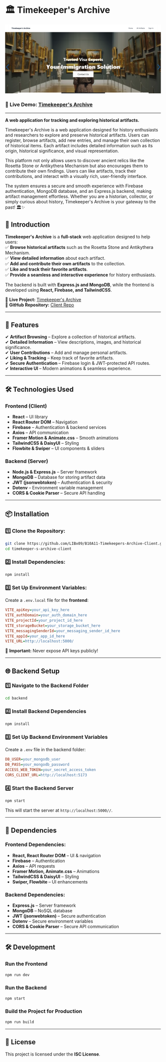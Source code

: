 # 🏛️ Timekeeper's Archive

![Visa Navigator](https://raw.githubusercontent.com/LIBx09/B10A11-Timekeepers-Archive-Client/refs/heads/main/Timeskeeper.png)

### 🔗 **Live Demo:** [Timekeeper's Archive](https://timekeeper-s-archive.web.app/)

---

**A web application for tracking and exploring historical artifacts.**

Timekeeper's Archive is a web application designed for history enthusiasts and researchers to explore and preserve historical artifacts. Users can register, browse artifacts, add new entries, and manage their own collection of historical items. Each artifact includes detailed information such as its origin, historical significance, and visual representation.

This platform not only allows users to discover ancient relics like the Rosetta Stone or Antikythera Mechanism but also encourages them to contribute their own findings. Users can like artifacts, track their contributions, and interact with a visually rich, user-friendly interface.

The system ensures a secure and smooth experience with Firebase authentication, MongoDB database, and an Express.js backend, making artifact management effortless. Whether you are a historian, collector, or simply curious about history, Timekeeper's Archive is your gateway to the past! 🏛️✨

## 🚀 **Introduction**

**Timekeeper's Archive** is a **full-stack** web application designed to help users:  
✅ **Browse historical artifacts** such as the Rosetta Stone and Antikythera Mechanism.  
✅ **View detailed information** about each artifact.  
✅ **Add and contribute their own artifacts** to the collection.  
✅ **Like and track their favorite artifacts**.  
✅ **Provide a seamless and interactive experience** for history enthusiasts.

The backend is built with **Express.js and MongoDB**, while the frontend is developed using **React, Firebase, and TailwindCSS**.

🔗 **Live Project:** [Timekeeper's Archive](https://timekeeper-s-archive.web.app/)  
🔗 **GitHub Repository:** [Client Repo](https://github.com/LIBx09/B10A11-Timekeepers-Archive-Client)

---

## 🎯 **Features**

✔ **Artifact Browsing** – Explore a collection of historical artifacts.  
✔ **Detailed Information** – View descriptions, images, and historical significance.  
✔ **User Contributions** – Add and manage personal artifacts.  
✔ **Liking & Tracking** – Keep track of favorite artifacts.  
✔ **Secure Authentication** – Firebase login & JWT-protected API routes.  
✔ **Interactive UI** – Modern animations & seamless experience.

---

## 🛠 **Technologies Used**

### **Frontend** (Client)

- **React** – UI library
- **React Router DOM** – Navigation
- **Firebase** – Authentication & backend services
- **Axios** – API communication
- **Framer Motion & Animate.css** – Smooth animations
- **TailwindCSS & DaisyUI** – Styling
- **Flowbite & Swiper** – UI components & sliders

### **Backend** (Server)

- **Node.js & Express.js** – Server framework
- **MongoDB** – Database for storing artifact data
- **JWT (jsonwebtoken)** – Authentication & security
- **Dotenv** – Environment variable management
- **CORS & Cookie Parser** – Secure API handling

---

## 📦 **Installation**

### **1️⃣ Clone the Repository:**

```sh
git clone https://github.com/LIBx09/B10A11-Timekeepers-Archive-Client.git
cd timekeeper-s-archive-client
```

### **2️⃣ Install Dependencies:**

```sh
npm install
```

### **3️⃣ Set Up Environment Variables:**

Create a `.env.local` file for the **frontend**:

```ini
VITE_apiKey=your_api_key_here
VITE_authDomain=your_auth_domain_here
VITE_projectId=your_project_id_here
VITE_storageBucket=your_storage_bucket_here
VITE_messagingSenderId=your_messaging_sender_id_here
VITE_appId=your_app_id_here
VITE_URL=http://localhost:5000/
```

🚨 **Important:** Never expose API keys publicly!

---

## 🌐 **Backend Setup**

### **1️⃣ Navigate to the Backend Folder**

```sh
cd backend
```

### **2️⃣ Install Backend Dependencies**

```sh
npm install
```

### **3️⃣ Set Up Backend Environment Variables**

Create a `.env` file in the backend folder:

```ini
DB_USER=your_mongodb_user
DB_PASS=your_mongodb_password
ACCESS_WEB_TOKEN=your_secret_access_token
CORS_CLIENT_URL=http://localhost:5173
```

### **4️⃣ Start the Backend Server**

```sh
npm start
```

This will start the server at `http://localhost:5000//`.

---

## 🔑 **Dependencies**

### **Frontend Dependencies:**

- **React, React Router DOM** – UI & navigation
- **Firebase** – Authentication
- **Axios** – API requests
- **Framer Motion, Animate.css** – Animations
- **TailwindCSS & DaisyUI** – Styling
- **Swiper, Flowbite** – UI enhancements

### **Backend Dependencies:**

- **Express.js** – Server framework
- **MongoDB** – NoSQL database
- **JWT (jsonwebtoken)** – Secure authentication
- **Dotenv** – Secure environment variables
- **CORS & Cookie Parser** – Secure API communication

---

## 🛠 **Development**

### **Run the Frontend**

```sh
npm run dev
```

### **Run the Backend**

```sh
npm start
```

### **Build the Project for Production**

```sh
npm run build
```

---

## 📜 **License**

This project is licensed under the **ISC License**.
